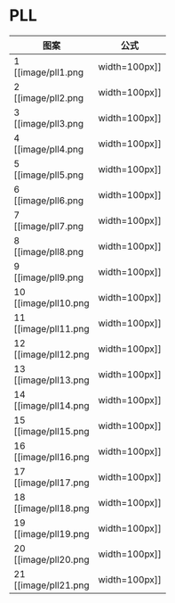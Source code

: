 # PLL

 图案                                         | 公式
----                                          | ----
1    <br> [[image/pll1.png    | width=100px]] | M'2 U M U2 M'U M'2
2    <br> [[image/pll2.png    | width=100px]] | M'2 U' M U2 M' U' M'2
3    <br> [[image/pll3.png    | width=100px]] | M2 U M2 U2 M2 U M2
4    <br> [[image/pll4.png    | width=100px]] | M' U (M'2 U)2 M' U2 M'2 U'
5    <br> [[image/pll5.png    | width=100px]] | x' R2 D2 (R' U' R) D2 (R' U R')
6    <br> [[image/pll6.png    | width=100px]] | x' (R U' R) z' (R'2 U' L U R2' x y R2) <br> R2' x y是同时进行的
7    <br> [[image/pll7.png    | width=100px]] | (R2 U R' U') y (R U R' U')2 (R U R') y' (R U' R2)
8    <br> [[image/pll8.png    | width=100px]] | (R U R' U') (R' F) (R2 U' R' U') (R U R' F')
9    <br> [[image/pll9.png    | width=100px]] | U' (R' U R U' R'2 b') x (R' U R) y' (R U R' U' R2)
10   <br> [[image/pll10.png   | width=100px]] | (R' U R' U') y x2 (R' U R' U' R2) x z' (R' U' R U R)
11   <br> [[image/pll11.png   | width=100px]] | F (R U' R' U') (R U R' F') (R U R' U') (R' F R F')
12   <br> [[image/pll12.png   | width=100px]] | z (U' R D') (R2 U R' U' R2 U) z' (R U')
13   <br> [[image/pll13.png   | width=100px]] | (R U R' F') (R U R' U') (R' F R2 U' R' U')
14   <br> [[image/pll14.png   | width=100px]] | (R' U2) (R U' U') (R' F R U R' U') (R' F' R2 U')
15   <br> [[image/pll15.png   | width=100px]] | (R U' U') (R' U2) (R B' R' U') (R U R B R2' U)
16   <br> [[image/pll16.png   | width=100px]] | (R2' u' R U' R) (U R' u) (R2 f R' f')
17   <br> [[image/pll17.png   | width=100px]] | (R U R') y' (R2' u' R U') (R' U R' u R2)
18   <br> [[image/pll18.png   | width=100px]] | (R2 u) (R' U R' U') (R u') (R2' F' U F)
19   <br> [[image/pll19.png   | width=100px]] | (R' d' F) (R2 u) (R' U) (R U' R u' R2)
20   <br> [[image/pll20.png   | width=100px]] | z (R' U R') z' (R U2 L' U R') z (U R') z' (R U2 L' U R')
21   <br> [[image/pll21.png   | width=100px]] | z (U' R D') (R2 U R' U') z' (R U R') z (R2 U R') z' (R U')
